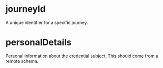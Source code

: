 # journeyId

A unique identifier for a specific journey.

# personalDetails

Personal information about the credential subject. This should come from a remote schema.
